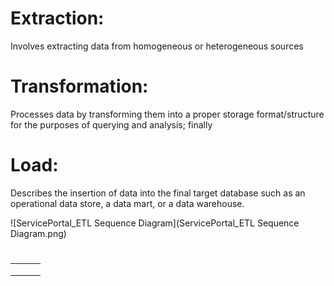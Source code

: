 # Extraction: 

Involves extracting data from homogeneous or heterogeneous sources 

# Transformation: 

Processes data by transforming them into a proper storage format/structure for the purposes of querying and analysis; finally

# Load: 

Describes the insertion of data into the final target database such as an operational data store, a data mart, or a data warehouse.



![ServicePortal_ETL Sequence Diagram](ServicePortal_ETL Sequence Diagram.png)



# 

|      |      |      |
| ---- | ---- | ---- |
|      |      |      |
|      |      |      |
|      |      |      |